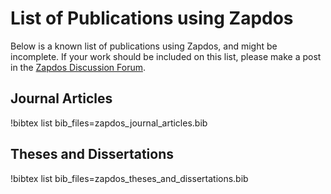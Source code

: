 # List of Publications using Zapdos

Below is a known list of publications using Zapdos, and might be incomplete. If
your work should be included on this list, please make a post in the
[Zapdos Discussion Forum](https://github.com/shannon-lab/zapdos/discussions).

## Journal Articles

!bibtex list bib_files=zapdos_journal_articles.bib

[comment]: # (## Technical Reports)

## Theses and Dissertations

!bibtex list bib_files=zapdos_theses_and_dissertations.bib
